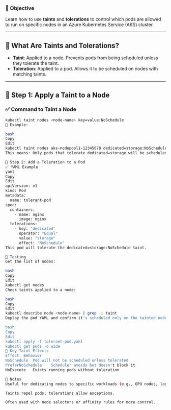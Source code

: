 ### 🎯 Objective

Learn how to use **taints** and **tolerations** to control which pods are allowed to run on specific nodes in an Azure Kubernetes Service (AKS) cluster.

---

## 🔹 What Are Taints and Tolerations?

- **Taint**: Applied to a node. Prevents pods from being scheduled unless they tolerate the taint.
- **Toleration**: Applied to a pod. Allows it to be scheduled on nodes with matching taints.

---

## 🧾 Step 1: Apply a Taint to a Node

### ✅ Command to Taint a Node

```bash
kubectl taint nodes <node-name> key=value:NoSchedule
📌 Example:

bash
Copy
Edit
kubectl taint nodes aks-nodepool1-12345678 dedicated=storage:NoSchedule
This means: Only pods that tolerate dedicated=storage will be scheduled on this node.

🧾 Step 2: Add a Toleration to a Pod
✅ YAML Example
yaml
Copy
Edit
apiVersion: v1
kind: Pod
metadata:
  name: tolerant-pod
spec:
  containers:
    - name: nginx
      image: nginx
  tolerations:
    - key: "dedicated"
      operator: "Equal"
      value: "storage"
      effect: "NoSchedule"
This pod will tolerate the dedicated=storage:NoSchedule taint.

🧪 Testing
Get the list of nodes:

bash
Copy
Edit
kubectl get nodes
Check taints applied to a node:

bash
Copy
Edit
kubectl describe node <node-name> | grep -i taint
Deploy the pod YAML and confirm it's scheduled only on the tainted node:

bash
Copy
Edit
kubectl apply -f tolerant-pod.yaml
kubectl get pods -o wide
🧠 Key Taint Effects
Effect	Behavior
NoSchedule	Pod will not be scheduled unless tolerated
PreferNoSchedule	Scheduler avoids but doesn't block it
NoExecute	Evicts running pods without toleration

📝 Notes
Useful for dedicating nodes to specific workloads (e.g., GPU nodes, logging nodes).

Taints repel pods; tolerations allow exceptions.

Often used with node selectors or affinity rules for more control.

